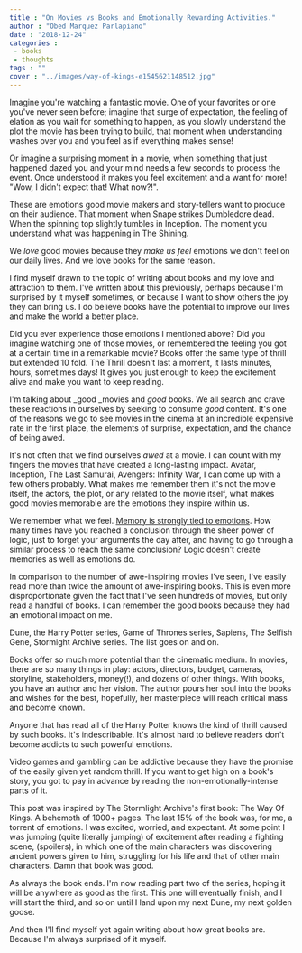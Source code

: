 ```yaml
---
title : "On Movies vs Books and Emotionally Rewarding Activities."
author : "Obed Marquez Parlapiano"
date : "2018-12-24"
categories : 
 - books
 - thoughts
tags : ""
cover : "../images/way-of-kings-e1545621148512.jpg"
---
```


Imagine you're watching a fantastic movie. One of your favorites or one you've never seen before; imagine that surge of expectation, the feeling of elation as you wait for something to happen, as you slowly understand the plot the movie has been trying to build, that moment when understanding washes over you and you feel as if everything makes sense!

Or imagine a surprising moment in a movie, when something that just happened dazed you and your mind needs a few seconds to process the event. Once understood it makes you feel excitement and a want for more! "Wow, I didn't expect that! What now?!".

These are emotions good movie makers and story-tellers want to produce on their audience. That moment when Snape strikes Dumbledore dead. When the spinning top slightly tumbles in Inception. The moment you understand what was happening in The Shining.

We _love_ good movies because they _make us feel_ emotions we don't feel on our daily lives. And we love books for the same reason.

I find myself drawn to the topic of writing about books and my love and attraction to them. I've written about this previously, perhaps because I'm surprised by it myself sometimes, or because I want to show others the joy they can bring us. I do believe books have the potential to improve our lives and make the world a better place. </cheesy>

Did you ever experience those emotions I mentioned above? Did you imagine watching one of those movies, or remembered the feeling you got at a certain time in a remarkable movie? Books offer the same type of thrill but extended 10 fold. The Thrill doesn't last a moment, it lasts minutes, hours, sometimes days! It gives you just enough to keep the excitement alive and make you want to keep reading.

I'm talking about _good _movies and _good_ books. We all search and crave these reactions in ourselves by seeking to consume _good_ content. It's one of the reasons we go to see movies in the cinema at an incredible expensive rate in the first place, the elements of surprise, expectation, and the chance of being awed.

It's not often that we find ourselves _awed_ at a movie. I can count with my fingers the movies that have created a long-lasting impact. Avatar, Inception, The Last Samurai, Avengers: Infinity War, I can come up with a few others probably. What makes me remember them it's not the movie itself, the actors, the plot, or any related to the movie itself, what makes good movies memorable are the emotions they inspire within us.

We remember what we feel. [Memory is strongly tied to emotions](https://en.wikipedia.org/wiki/Emotion_and_memory). How many times have you reached a conclusion through the sheer power of logic, just to forget your arguments the day after, and having to go through a similar process to reach the same conclusion? Logic doesn't create memories as well as emotions do.

In comparison to the number of awe-inspiring movies I've seen, I've easily read more than twice the amount of awe-inspiring books. This is even more disproportionate given the fact that I've seen hundreds of movies, but only read a handful of books. I can remember the good books because they had an emotional impact on me.

Dune, the Harry Potter series, Game of Thrones series, Sapiens, The Selfish Gene, Stormight Archive series. The list goes on and on.

Books offer so much more potential than the cinematic medium. In movies, there are so many things in play: actors, directors, budget, cameras, storyline, stakeholders, money(!), and dozens of other things. With books, you have an author and her vision. The author pours her soul into the books and wishes for the best, hopefully, her masterpiece will reach critical mass and become known.

Anyone that has read all of the Harry Potter knows the kind of thrill caused by such books. It's indescribable. It's almost hard to believe readers don't become addicts to such powerful emotions.

Video games and gambling can be addictive because they have the promise of the easily given yet random thrill. If you want to get high on a book's story, you got to pay in advance by reading the non-emotionally-intense parts of it.

This post was inspired by The Stormlight Archive's first book: The Way Of Kings. A behemoth of 1000+ pages. The last 15% of the book was, for me, a torrent of emotions. I was excited, worried, and expectant. At some point I was jumping (quite literally jumping) of excitement after reading a fighting scene, (spoilers), in which one of the main characters was discovering ancient powers given to him, struggling for his life and that of other main characters. Damn that book was good.

As always the book ends. I'm now reading part two of the series, hoping it will be anywhere as good as the first. This one will eventually finish, and I will start the third, and so on until I land upon my next Dune, my next golden goose.

And then I'll find myself yet again writing about how great books are. Because I'm always surprised of it myself.
